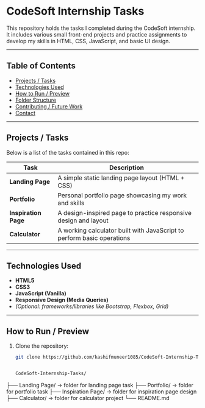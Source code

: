 # CodeSoft Internship Tasks

This repository holds the tasks I completed during the CodeSoft internship. It includes various small front-end projects and practice assignments to develop my skills in HTML, CSS, JavaScript, and basic UI design.

---

## Table of Contents

- [Projects / Tasks](#projects--tasks)  
- [Technologies Used](#technologies-used)  
- [How to Run / Preview](#how-to-run--preview)  
- [Folder Structure](#folder-structure)  
- [Contributing / Future Work](#contributing--future-work)  
- [Contact](#contact)

---

## Projects / Tasks

Below is a list of the tasks contained in this repo:

| Task             | Description                                                                 |
|------------------|-----------------------------------------------------------------------------|
| **Landing Page** | A simple static landing page layout (HTML + CSS)                            |
| **Portfolio**    | Personal portfolio page showcasing my work and skills                      |
| **Inspiration Page** | A design-inspired page to practice responsive design and layout        |
| **Calculator**   | A working calculator built with JavaScript to perform basic operations      |

---

## Technologies Used

- **HTML5**  
- **CSS3**  
- **JavaScript (Vanilla)**  
- **Responsive Design (Media Queries)**  
- *(Optional: frameworks/libraries like Bootstrap, Flexbox, Grid)*  

---

## How to Run / Preview

1. Clone the repository:  
   ```bash
   git clone https://github.com/kashifmuneer1085/CodeSoft-Internship-Tasks.git


   CodeSoft-Internship-Tasks/
├── Landing Page/          → folder for landing page task
├── Portfolio/             → folder for portfolio task
├── Inspiration Page/      → folder for inspiration page design
├── Calculator/            → folder for calculator project
└── README.md



